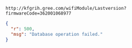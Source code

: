 `http://kfgrih.gree.com/wifiModule/Lastversion?firmwareCode=362001068977`

```json
{
  "r": 500,
  "msg": "Database operation failed."
}
```